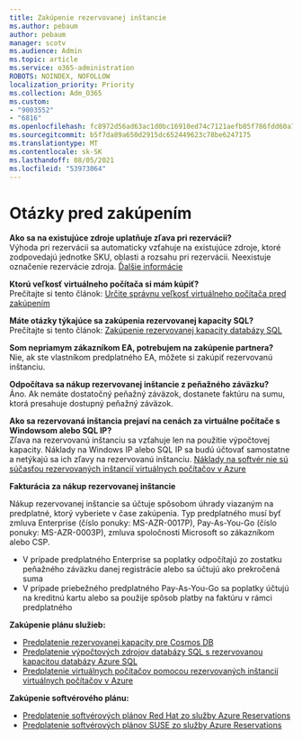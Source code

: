 ```yaml
---
title: Zakúpenie rezervovanej inštancie
ms.author: pebaum
author: pebaum
manager: scotv
ms.audience: Admin
ms.topic: article
ms.service: o365-administration
ROBOTS: NOINDEX, NOFOLLOW
localization_priority: Priority
ms.collection: Adm_O365
ms.custom:
- "9003552"
- "6816"
ms.openlocfilehash: fc8972d56ad63ac1d0bc16910ed74c7121aefb05f786fdd60a77ba89867d1741
ms.sourcegitcommit: b5f7da89a650d2915dc652449623c78be6247175
ms.translationtype: MT
ms.contentlocale: sk-SK
ms.lasthandoff: 08/05/2021
ms.locfileid: "53973064"
---
```

# <a name="questions-before-purchase"></a>Otázky pred zakúpením

**Ako sa na existujúce zdroje uplatňuje zľava pri rezervácii?**  
Výhoda pri rezervácii sa automaticky vzťahuje na existujúce zdroje, ktoré zodpovedajú jednotke SKU, oblasti a rozsahu pri rezervácii. Neexistuje označenie rezervácie zdroja. [Ďalšie informácie](https://docs.microsoft.com/azure/cost-management-billing/reservations/save-compute-costs-reservations?WT.mc_id=Portal-Microsoft_Azure_Support#how-reservation-discount-is-applied) 

**Ktorú veľkosť virtuálneho počítača si mám kúpiť?**  
Prečítajte si tento článok: [Určite správnu veľkosť virtuálneho počítača pred zakúpením](https://docs.microsoft.com/azure/virtual-machines/windows/prepay-reserved-vm-instances?toc=/azure/billing/TOC.json&WT.mc_id=Portal-Microsoft_Azure_Support#determine-the-right-vm-size-before-you-buy)

**Máte otázky týkajúce sa zakúpenia rezervovanej kapacity SQL?**  
Prečítajte si tento článok: [Zakúpenie rezervovanej kapacity databázy SQL](https://docs.microsoft.com/azure/sql-database/sql-database-reserved-capacity?toc=/azure/billing/TOC.json&WT.mc_id=Portal-Microsoft_Azure_Support#buy-sql-database-reserved-capacity)

**Som nepriamym zákazníkom EA, potrebujem na zakúpenie partnera?**  
Nie, ak ste vlastníkom predplatného EA, môžete si zakúpiť rezervovanú inštanciu.

**Odpočítava sa nákup rezervovanej inštancie z peňažného záväzku?**  
Áno. Ak nemáte dostatočný peňažný záväzok, dostanete faktúru na sumu, ktorá presahuje dostupný peňažný záväzok.

**Ako sa rezervovaná inštancia prejaví na cenách za virtuálne počítače s Windowsom alebo SQL IP?**  
Zľava na rezervovanú inštanciu sa vzťahuje len na použitie výpočtovej kapacity. Náklady na Windows IP alebo SQL IP sa budú účtovať samostatne a netýkajú sa ich zľavy na rezervovanú inštanciu. [Náklady na softvér nie sú súčasťou rezervovaných inštancií virtuálnych počítačov v Azure](https://docs.microsoft.com/azure/billing/billing-reserved-instance-windows-software-costs?WT.mc_id=Portal-Microsoft_Azure_Support)  
      
**Fakturácia za nákup rezervovanej inštancie**  
      
Nákup rezervovanej inštancie sa účtuje spôsobom úhrady viazaným na predplatné, ktorý vyberiete v čase zakúpenia. Typ predplatného musí byť zmluva Enterprise (číslo ponuky: MS-AZR-0017P), Pay-As-You-Go (číslo ponuky: MS-AZR-0003P), zmluva spoločnosti Microsoft so zákazníkom alebo CSP.

-   V prípade predplatného Enterprise sa poplatky odpočítajú zo zostatku peňažného záväzku danej registrácie alebo sa účtujú ako prekročená suma
-   V prípade priebežného predplatného Pay-As-You-Go sa poplatky účtujú na kreditnú kartu alebo sa použije spôsob platby na faktúru v rámci predplatného

**Zakúpenie plánu služieb:**

-   [Predplatenie rezervovanej kapacity pre Cosmos DB](https://docs.microsoft.com/azure/cosmos-db/cosmos-db-reserved-capacity?WT.mc_id=Portal-Microsoft_Azure_Support)
-   [Predplatenie výpočtových zdrojov databázy SQL s rezervovanou kapacitou databázy Azure SQL](https://docs.microsoft.com/azure/sql-database/sql-database-reserved-capacity?WT.mc_id=Portal-Microsoft_Azure_Support)
-   [Predplatenie virtuálnych počítačov pomocou rezervovaných inštancií virtuálnych počítačov v Azure](https://docs.microsoft.com/azure/virtual-machines/windows/prepay-reserved-vm-instances?WT.mc_id=Portal-Microsoft_Azure_Support)

**Zakúpenie softvérového plánu:**

-   [Predplatenie softvérových plánov Red Hat zo služby Azure Reservations](https://docs.microsoft.com/azure/virtual-machines/linux/prepay-rhel-software-charges?WT.mc_id=Portal-Microsoft_Azure_Support)
-   [Predplatenie softvérových plánov SUSE zo služby Azure Reservations](https://docs.microsoft.com/azure/virtual-machines/linux/prepay-suse-software-charges?WT.mc_id=Portal-Microsoft_Azure_Support)